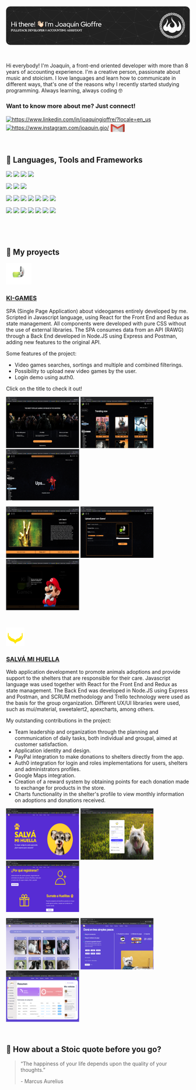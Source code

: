 <img src="images/banner1.png" alt='banner'></img>

<br>

Hi everybody! I'm Joaquín, a front-end oriented developer with more than 8 years of accounting experience. I'm a creative person, passionate about music and stoicism. I love languages and learn how to communicate in different ways, that's one of the reasons why I recently started studying programming. Always learning, always coding 🤓 


<h3 align="left">Want to know more about me? Just connect!</h3>
<p align="left">
<a href="https://www.linkedin.com/in/joaquingioffre/?locale=en_us" target="blank"><img align="center" src="https://raw.githubusercontent.com/rahuldkjain/github-profile-readme-generator/master/src/images/icons/Social/linked-in-alt.svg" alt="https://www.linkedin.com/in/joaquingioffre/?locale=en_us" height="30" width="40" /></a>
<a href="https://www.instagram.com/joaquin.gio/" target="blank"><img align="center" src="https://raw.githubusercontent.com/rahuldkjain/github-profile-readme-generator/master/src/images/icons/Social/instagram.svg" alt="https://www.instagram.com/joaquin.gio/" height="30" width="40" /></a>
<a href="mailto:j.gioffre@hotmail.com" target="blank"><img align="center" src="assets/email.png" alt="email" height="30" width="40" /></a>
</p>

<br>

## 💼 Languages, Tools and Frameworks
<p>
  <img src="https://img.shields.io/badge/HTML5-E34F26?style=for-the-badge&logo=html5&logoColor=white" />
  <img src="https://img.shields.io/badge/CSS3-1572B6?style=for-the-badge&logo=css3&logoColor=white" />
  <img src="https://img.shields.io/badge/JavaScript-323330?style=for-the-badge&logo=javascript&logoColor=F7DF1E" />
  <img src="https://img.shields.io/badge/TypeScript-007ACC?style=for-the-badge&logo=typescript&logoColor=white" />
</p>
<p>
  <img src="https://img.shields.io/badge/Visual_Studio_Code-0078D4?style=for-the-badge&logo=visual%20studio%20code&logoColor=white" />
  <img src="https://img.shields.io/badge/Visual_Studio-5C2D91?style=for-the-badge&logo=visual%20studio&logoColor=white" />
  <img src="https://img.shields.io/badge/sublime_text-%23575757.svg?&style=for-the-badge&logo=sublime-text&logoColor=important" />
</p>
<p>
  <img src="https://img.shields.io/badge/MySQL-00000F?style=for-the-badge&logo=mysql&logoColor=white" />
  <img src="https://img.shields.io/badge/PostgreSQL-316192?style=for-the-badge&logo=postgresql&logoColor=white" />
  <img src="https://img.shields.io/badge/SQLite-07405E?style=for-the-badge&logo=sqlite&logoColor=white" />
  <img src="https://img.shields.io/badge/Express-00000F?style=for-the-badge&logo=express&logoColor=white" />
  <img src="https://img.shields.io/badge/Postman-E34F26?style=for-the-badge&logo=postman&logoColor=white" />
  <img src="https://img.shields.io/badge/GCP-339933?style=for-the-badge&logo=gcp&logoColor=white" />
  <img src="https://img.shields.io/badge/Heroku-563D7C?style=for-the-badge&logo=heroku&logoColor=white" />
</p>
<p>
  <img src="https://img.shields.io/badge/React-20232A?style=for-the-badge&logo=react&logoColor=61DAFB" />
  <img src="https://img.shields.io/badge/Node.js-339933?style=for-the-badge&logo=nodedotjs&logoColor=white" />
  <img src="https://img.shields.io/badge/Bootstrap-563D7C?style=for-the-badge&logo=bootstrap&logoColor=white" />
  <img src="https://img.shields.io/badge/React_Native-20232A?style=for-the-badge&logo=react&logoColor=61DAFB" />
  <img src="https://img.shields.io/badge/Webpack-563D7C?style=for-the-badge&logo=webpack&logoColor=white" />
  <img src="https://img.shields.io/badge/Babel-563D7C?style=for-the-badge&logo=babel&logoColor=white" />
  <img src="https://img.shields.io/badge/Vercel-1572B6?style=for-the-badge&logo=vercel&logoColor=white" />
</p>

<br>

&nbsp;

## :pushpin: My proyects

<a href="https://ki-games.vercel.app/" target="_blank" rel="noreferrer"><img src="assets/logo-ki-games.png" height="60" width="70"><h3>KI-GAMES</h3></a>
<p>SPA (Single Page Application) about videogames entirely developed by me. Scripted in Javascript language, using React for the Front End and Redux as state management. All components were developed with pure CSS without the use of external libraries. The SPA consumes data from an API (RAWG) through a Back End developed in Node.JS using Express and Postman, adding new features to the original API. 

Some features of the project:
- Video games searches, sortings and multiple and combined filterings.
- Possibility to upload new video games by the user.
- Login demo using auth0.

Click on the title to check it out! </p>
<p>
  <a><img src="images/ki-games-1.png" height="140" width="200"></a>
  <a><img src="images/ki-games-2.png" height="140" width="200"></a>
  <a><img src="images/ki-games-3.png" height="140" width="200"></a>
</p>
<p>
  <a><img src="images/ki-games-4.png" height="140" width="200"></a>
  <a><img src="images/ki-games-5.png" height="140" width="200"></a>
  <a><img src="images/ki-games-6.png" height="140" width="200"></a>
</p>

<br>

<a href="https://salva-mi-huella.vercel.app/" target="_blank" rel="noreferrer"><img src="assets/logo-salva-mi-huella.png" height="50" width="50"><h3>SALVÁ MI HUELLA</h3></a>
<p>Web application development to promote animals adoptions and provide support to the shelters that are responsible for their care. Javascript language was used together with React for the Front End and Redux as state management. The Back End was developed in Node.JS using Express and Postman, and SCRUM methodology and Trello technology were used as the basis for the group organization. Different UX/UI libraries were used, such as mui/material, sweetalert2, apexcharts, among others.

My outstanding contributions in the project:
- Team leadership and organization through the planning and communication of daily tasks, both individual and groupal, aimed at customer satisfaction.
- Application identity and design.
- PayPal integration to make donations to shelters directly from the app.
- Auth0 integration for login and roles implementations for users, shelters and administrators profiles.
- Google Maps integration.
- Creation of a reward system by obtaining points for each donation made to exchange for products in the store.
- Charts functionality in the shelter's profile to view monthly information on adoptions and donations received.
</p>
<p>
  <a><img src="images/salva-mi-huella-1.png" height="140" width="200"></a>
  <a><img src="images/salva-mi-huella-2.png" height="140" width="200"></a>
  <a><img src="images/salva-mi-huella-3.png" height="140" width="200"></a>
</p> 
<p>
  <a><img src="images/salva-mi-huella-4.png" height="140" width="200"></a>
  <a><img src="images/salva-mi-huella-5.png" height="140" width="200"></a>
  <a><img src="images/salva-mi-huella-6.png" height="140" width="200"></a>
</p> 
&nbsp;

<br>

## 📣 How about a Stoic quote before you go?

> “The happiness of your life depends upon the quality of your thoughts.” 
>
> <p>- Marcus Aurelius</p>
